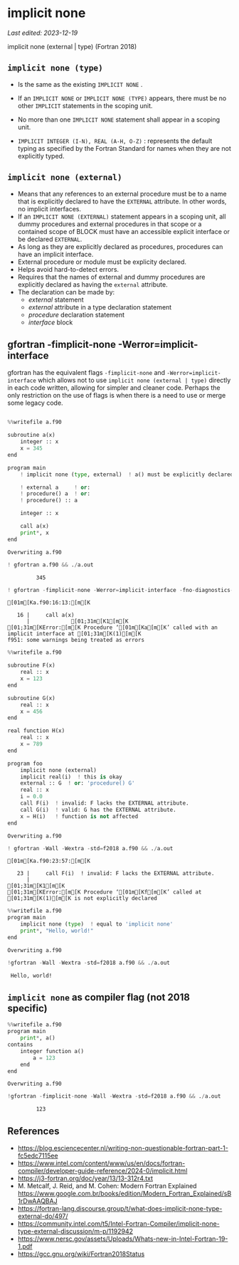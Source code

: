 # implicit none

*Last edited: 2023-12-19*

implicit none (external | type) (Fortran 2018)

## `implicit none (type)`

- Is the same as the existing `IMPLICIT NONE` .

- If an `IMPLICIT NONE` or `IMPLICIT NONE (TYPE)` appears, there must be no other `IMPLICIT` statements in the scoping unit.

- No more than one `IMPLICIT NONE` statement shall appear in a scoping unit.

- `IMPLICIT INTEGER (I-N), REAL (A-H, O-Z)` : represents the default typing as specified by the Fortran Standard for names when they are not explicitly typed.

## `implicit none (external)`

- Means that any references to an external procedure must be to a name that is explicitly declared to have the `EXTERNAL` attribute. In other words, no implicit interfaces.
- If an `IMPLICIT NONE (EXTERNAL)` statement appears in a scoping unit, all dummy procedures and external procedures in that scope or a contained scope of BLOCK must have an accessible explicit interface or be declared `EXTERNAL`.
- As long as they are explicitly declared as procedures, procedures can have an implicit interface.
- External procedure or module must be explicity declared.
- Helps avoid hard-to-detect errors.
- Requires that the names of external and dummy procedures are explicitly declared as having the `external` attribute.
- The declaration can be made by:
    - *external* statement
    - *external* attribute in a type declaration statement
    - *procedure* declaration statement
    - *interface* block


## gfortran -fimplicit-none -Werror=implicit-interface

gfortran has the equivalent flags `-fimplicit-none` and `-Werror=implicit-interface` which allows not to use `implicit none (external | type)` directly in each code written, allowing for simpler and cleaner code. Perhaps the only restriction on the use of flags is when there is a need to use or merge some legacy code.


```python

```


```python
%%writefile a.f90

subroutine a(x)
    integer :: x
    x = 345
end

program main
    ! implicit none (type, external)  ! a() must be explicitly declared

    ! external a     ! or:
    ! procedure() a  ! or:
    ! procedure() :: a

    integer :: x

    call a(x)
    print*, x
end
```

    Overwriting a.f90



```python
! gfortran a.f90 && ./a.out
```

             345



```python
! gfortran -fimplicit-none -Werror=implicit-interface -fno-diagnostics-show-option a.f90 && ./a.out
```

    [01m[Ka.f90:16:13:[m[K
    
       16 |     call a(x)
          |             [01;31m[K1[m[K
    [01;31m[KError:[m[K Procedure ‘[01m[Ka[m[K’ called with an implicit interface at [01;31m[K(1)[m[K
    f951: some warnings being treated as errors



```python
%%writefile a.f90

subroutine F(x)
    real :: x
    x = 123
end

subroutine G(x)
    real :: x
    x = 456
end

real function H(x)
    real :: x
    x = 789
end

program foo
    implicit none (external)
    implicit real(i)  ! this is okay
    external :: G  ! or: 'procedure() G'
    real :: x
    i = 0.0
    call F(i)  ! invalid: F lacks the EXTERNAL attribute.
    call G(i)  ! valid: G has the EXTERNAL attribute.
    x = H(i)   ! function is not affected
end
```

    Overwriting a.f90



```python
! gfortran -Wall -Wextra -std=f2018 a.f90 && ./a.out
```

    [01m[Ka.f90:23:57:[m[K
    
       23 |     call F(i)  ! invalid: F lacks the EXTERNAL attribute.
          |                                                         [01;31m[K1[m[K
    [01;31m[KError:[m[K Procedure ‘[01m[Kf[m[K’ called at [01;31m[K(1)[m[K is not explicitly declared



```python
%%writefile a.f90
program main
    implicit none (type)  ! equal to 'implicit none'
    print*, "Hello, world!"
end
```

    Overwriting a.f90



```python
!gfortran -Wall -Wextra -std=f2018 a.f90 && ./a.out
```

     Hello, world!


## `implicit none` as compiler flag (not 2018 specific)


```python
%%writefile a.f90
program main
    print*, a()
contains
    integer function a()
        a = 123
    end
end
```

    Overwriting a.f90



```python
!gfortran -fimplicit-none -Wall -Wextra -std=f2018 a.f90 && ./a.out
```

             123


## References
- <https://blog.esciencecenter.nl/writing-non-questionable-fortran-part-1-fc5edc7115ee>
- <https://www.intel.com/content/www/us/en/docs/fortran-compiler/developer-guide-reference/2024-0/implicit.html>
- <https://j3-fortran.org/doc/year/13/13-312r4.txt>
- M. Metcalf, J. Reid, and M. Cohen: Modern Fortran Explained <https://www.google.com.br/books/edition/Modern_Fortran_Explained/sB1rDwAAQBAJ>
- <https://fortran-lang.discourse.group/t/what-does-implicit-none-type-external-do/497/>
- <https://community.intel.com/t5/Intel-Fortran-Compiler/implicit-none-type-external-discussion/m-p/1192942>
- <https://www.nersc.gov/assets/Uploads/Whats-new-in-Intel-Fortran-19-1.pdf>
- <https://gcc.gnu.org/wiki/Fortran2018Status>


```python

```
